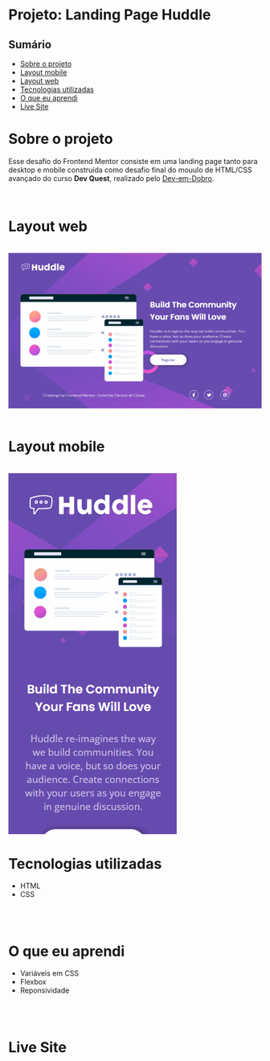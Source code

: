 # Projeto: Landing Page Huddle

## Sumário

  - [Sobre o projeto](#sobreoprojeto)
  - [Layout mobile](#layout-mobile)
  - [Layout web](#layout-web)
  - [Tecnologias utilizadas](#tecnologias-utilizadas)
  - [O que eu aprendi](#o-que-eu-aprendi)
  - [Live Site](#live-site)

# Sobre o projeto

 Esse desafio do Frontend Mentor consiste em uma landing page tanto para desktop e mobile construída como desafio final do mouulo de HTML/CSS avançado  do curso **Dev Quest**, realizado pelo   [Dev-em-Dobro](https://www.youtube.com/c/DevemDobro "Site da DevSuperior").

 <br>

 # Layout web

<br>
<img src="./desktop-preview.gif" alt= "gif tela desktop">

<br>
<br>

# Layout mobile

<br>
<img src="./desktop-mobile.gif" alt= "gif tela desktop">

<br>

# Tecnologias utilizadas

- HTML 
- CSS 
<br>
<br>

# O que eu aprendi
- Variáveis em CSS
- Flexbox
- Reponsividade
<br>
<br>

# Live Site


